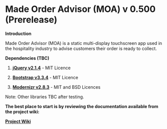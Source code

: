 # Made Order Advisor (MOA) v 0.500 (Prerelease)

**Introduction**

Made Order Advisor (MOA) is a static multi-display touchscreen app used in the hospitality industry to advise customers their order is ready to collect.


**Dependencies (TBC)**

1. **[jQuery v2.1.4](http://jquery.com/)** - MIT Licence

2. **[Bootstrap v3.3.4](https://github.com/twbs/bootstrap/blob/master/)** - MIT Licence

3. **[Modernizr v2.8.3](https://www.modernizr.com/)** - MIT and BSD Licences

Note: Other libraries TBC after testing.


**The best place to start is by reviewing the documentation available from the project wiki:**

**[Project Wiki](https://github.com/bizkiwi/made-order-advisor/wiki)** 
